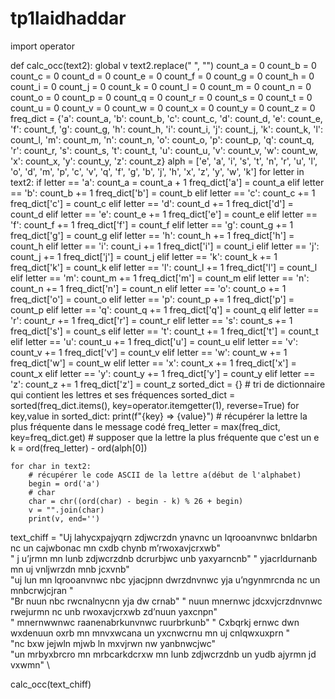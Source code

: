 # tp1laidhaddar

import operator


def calc_occ(text2):
    global v
    text2.replace(" ", "")
    count_a = 0
    count_b = 0
    count_c = 0
    count_d = 0
    count_e = 0
    count_f = 0
    count_g = 0
    count_h = 0
    count_i = 0
    count_j = 0
    count_k = 0
    count_l = 0
    count_m = 0
    count_n = 0
    count_o = 0
    count_p = 0
    count_q = 0
    count_r = 0
    count_s = 0
    count_t = 0
    count_u = 0
    count_v = 0
    count_w = 0
    count_x = 0
    count_y = 0
    count_z = 0
    freq_dict = {'a': count_a, 'b': count_b, 'c': count_c, 'd': count_d, 'e': count_e, 'f': count_f, 'g': count_g,
                 'h': count_h, 'i': count_i, 'j': count_j, 'k': count_k, 'l': count_l, 'm': count_m, 'n': count_n,
                 'o': count_o, 'p': count_p, 'q': count_q, 'r': count_r, 's': count_s, 't': count_t, 'u': count_u,
                 'v': count_v, 'w': count_w, 'x': count_x, 'y': count_y, 'z': count_z}
    alph = ['e', 'a', 'i', 's', 't', 'n', 'r', 'u', 'l', 'o', 'd', 'm', 'p', 'c', 'v',
            'q', 'f', 'g', 'b', 'j', 'h', 'x', 'z', 'y', 'w', 'k']
    for letter in text2:
        if letter == 'a':
            count_a = count_a + 1
            freq_dict['a'] = count_a
        elif letter == 'b':
            count_b += 1
            freq_dict['b'] = count_b
        elif letter == 'c':
            count_c += 1
            freq_dict['c'] = count_c
        elif letter == 'd':
            count_d += 1
            freq_dict['d'] = count_d
        elif letter == 'e':
            count_e += 1
            freq_dict['e'] = count_e
        elif letter == 'f':
            count_f += 1
            freq_dict['f'] = count_f
        elif letter == 'g':
            count_g += 1
            freq_dict['g'] = count_g
        elif letter == 'h':
            count_h += 1
            freq_dict['h'] = count_h
        elif letter == 'i':
            count_i += 1
            freq_dict['i'] = count_i
        elif letter == 'j':
            count_j += 1
            freq_dict['j'] = count_j
        elif letter == 'k':
            count_k += 1
            freq_dict['k'] = count_k
        elif letter == 'l':
            count_l += 1
            freq_dict['l'] = count_l
        elif letter == 'm':
            count_m += 1
            freq_dict['m'] = count_m
        elif letter == 'n':
            count_n += 1
            freq_dict['n'] = count_n
        elif letter == 'o':
            count_o += 1
            freq_dict['o'] = count_o
        elif letter == 'p':
            count_p += 1
            freq_dict['p'] = count_p
        elif letter == 'q':
            count_q += 1
            freq_dict['q'] = count_q
        elif letter == 'r':
            count_r += 1
            freq_dict['r'] = count_r
        elif letter == 's':
            count_s += 1
            freq_dict['s'] = count_s
        elif letter == 't':
            count_t += 1
            freq_dict['t'] = count_t
        elif letter == 'u':
            count_u += 1
            freq_dict['u'] = count_u
        elif letter == 'v':
            count_v += 1
            freq_dict['v'] = count_v
        elif letter == 'w':
            count_w += 1
            freq_dict['w'] = count_w
        elif letter == 'x':
            count_x += 1
            freq_dict['x'] = count_x
        elif letter == 'y':
            count_y += 1
            freq_dict['y'] = count_y
        elif letter == 'z':
            count_z += 1
            freq_dict['z'] = count_z
    sorted_dict = {}
    # tri de dictionnaire qui contient les lettres et ses fréquences
    sorted_dict = sorted(freq_dict.items(), key=operator.itemgetter(1), reverse=True)
    for key,value in sorted_dict:
        print(f"{key} => {value}")
    # récupérer la lettre la plus fréquente dans le message codé
    freq_letter = max(freq_dict, key=freq_dict.get)
    # supposer que la lettre la plus fréquente que c'est un e
    k = ord(freq_letter) - ord(alph[0])

    for char in text2:
        # récupérer le code ASCII de la lettre a(début de l'alphabet)
        begin = ord('a')
        # char
        char = chr((ord(char) - begin - k) % 26 + begin)
        v = "".join(char)
        print(v, end='')


text_chiff = "Uj lahycxpajyqrn zdjwcrzdn ynavnc un lqrooanvnwc bnldarbn nc un cajwbonac mn cxdb chynb m’rwoxavjcrxwb" \
             " j u’jrmn mn lunb zdjwcrzdnb dcrurbjwc unb yaxyarncnb" "  yjacrldurnanb mn uj vnljwrzdn mnb jcxvnb" \
             "uj lun mn lqrooanvnwc nbc yjacjpnn dwrzdnvnwc yja u’ngynmrcnda nc un mnbcrwjcjran " \
             "Br nuun nbc rwcnalnycnn yja dw crnab" "  nuun mnernwc jdcxvjcrzdnvnwc rwejurmn nc unb rwoxavjcrxwb zd’nuun yaxcnpn" \
             " mnernwwnwc raanenabrkunvnwc ruurbrkunb" " Cxbqrkj ernwc dwn wxdenuun oxrb mn mnvxwcana un yxcnwcrnu mn uj cnlqwxuxprn " \
             "nc bxw jejwln mjwb ln mxvjrwn nw yanbnwcjwc" \
             "un mrbyxbrcro mn mrbcarkdcrxw mn lunb zdjwcrzdnb un yudb ajyrmn jd vxwmn"   \
            


calc_occ(text_chiff)

